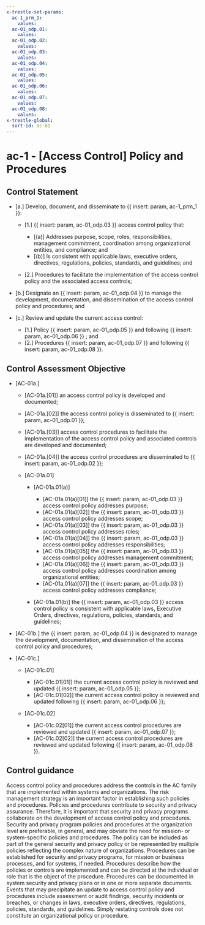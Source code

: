 ```yaml
---
x-trestle-set-params:
  ac-1_prm_1:
    values:
  ac-01_odp.01:
    values:
  ac-01_odp.02:
    values:
  ac-01_odp.03:
    values:
  ac-01_odp.04:
    values:
  ac-01_odp.05:
    values:
  ac-01_odp.06:
    values:
  ac-01_odp.07:
    values:
  ac-01_odp.08:
    values:
x-trestle-global:
  sort-id: ac-01
---
```


# ac-1 - \[Access Control\] Policy and Procedures

## Control Statement

- \[a.\] Develop, document, and disseminate to {{ insert: param, ac-1_prm_1 }}:

  - \[1.\] {{ insert: param, ac-01_odp.03 }} access control policy that:

    - \[(a)\] Addresses purpose, scope, roles, responsibilities, management commitment, coordination among organizational entities, and compliance; and
    - \[(b)\] Is consistent with applicable laws, executive orders, directives, regulations, policies, standards, and guidelines; and

  - \[2.\] Procedures to facilitate the implementation of the access control policy and the associated access controls;

- \[b.\] Designate an {{ insert: param, ac-01_odp.04 }} to manage the development, documentation, and dissemination of the access control policy and procedures; and

- \[c.\] Review and update the current access control:

  - \[1.\] Policy {{ insert: param, ac-01_odp.05 }} and following {{ insert: param, ac-01_odp.06 }} ; and
  - \[2.\] Procedures {{ insert: param, ac-01_odp.07 }} and following {{ insert: param, ac-01_odp.08 }}.

## Control Assessment Objective

- \[AC-01a.\]

  - \[AC-01a.[01]\] an access control policy is developed and documented;
  - \[AC-01a.[02]\] the access control policy is disseminated to {{ insert: param, ac-01_odp.01 }};
  - \[AC-01a.[03]\] access control procedures to facilitate the implementation of the access control policy and associated controls are developed and documented;
  - \[AC-01a.[04]\] the access control procedures are disseminated to {{ insert: param, ac-01_odp.02 }};
  - \[AC-01a.01\]

    - \[AC-01a.01(a)\]

      - \[AC-01a.01(a)[01]\] the {{ insert: param, ac-01_odp.03 }} access control policy addresses purpose;
      - \[AC-01a.01(a)[02]\] the {{ insert: param, ac-01_odp.03 }} access control policy addresses scope;
      - \[AC-01a.01(a)[03]\] the {{ insert: param, ac-01_odp.03 }} access control policy addresses roles;
      - \[AC-01a.01(a)[04]\] the {{ insert: param, ac-01_odp.03 }} access control policy addresses responsibilities;
      - \[AC-01a.01(a)[05]\] the {{ insert: param, ac-01_odp.03 }} access control policy addresses management commitment;
      - \[AC-01a.01(a)[06]\] the {{ insert: param, ac-01_odp.03 }} access control policy addresses coordination among organizational entities;
      - \[AC-01a.01(a)[07]\] the {{ insert: param, ac-01_odp.03 }} access control policy addresses compliance;

    - \[AC-01a.01(b)\] the {{ insert: param, ac-01_odp.03 }} access control policy is consistent with applicable laws, Executive Orders, directives, regulations, policies, standards, and guidelines;

- \[AC-01b.\] the {{ insert: param, ac-01_odp.04 }} is designated to manage the development, documentation, and dissemination of the access control policy and procedures;

- \[AC-01c.\]

  - \[AC-01c.01\]

    - \[AC-01c.01[01]\] the current access control policy is reviewed and updated {{ insert: param, ac-01_odp.05 }};
    - \[AC-01c.01[02]\] the current access control policy is reviewed and updated following {{ insert: param, ac-01_odp.06 }};

  - \[AC-01c.02\]

    - \[AC-01c.02[01]\] the current access control procedures are reviewed and updated {{ insert: param, ac-01_odp.07 }};
    - \[AC-01c.02[02]\] the current access control procedures are reviewed and updated following {{ insert: param, ac-01_odp.08 }}.

## Control guidance

Access control policy and procedures address the controls in the AC family that are implemented within systems and organizations. The risk management strategy is an important factor in establishing such policies and procedures. Policies and procedures contribute to security and privacy assurance. Therefore, it is important that security and privacy programs collaborate on the development of access control policy and procedures. Security and privacy program policies and procedures at the organization level are preferable, in general, and may obviate the need for mission- or system-specific policies and procedures. The policy can be included as part of the general security and privacy policy or be represented by multiple policies reflecting the complex nature of organizations. Procedures can be established for security and privacy programs, for mission or business processes, and for systems, if needed. Procedures describe how the policies or controls are implemented and can be directed at the individual or role that is the object of the procedure. Procedures can be documented in system security and privacy plans or in one or more separate documents. Events that may precipitate an update to access control policy and procedures include assessment or audit findings, security incidents or breaches, or changes in laws, executive orders, directives, regulations, policies, standards, and guidelines. Simply restating controls does not constitute an organizational policy or procedure.
